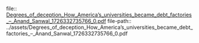 file:: [Degrees_of_deception_How_America’s_universities_became_debt_factories_–_Anand_Sanwal_1726332735766_0.pdf](../assets/Degrees_of_deception_How_America’s_universities_became_debt_factories_–_Anand_Sanwal_1726332735766_0.pdf)
file-path:: ../assets/Degrees_of_deception_How_America’s_universities_became_debt_factories_–_Anand_Sanwal_1726332735766_0.pdf
